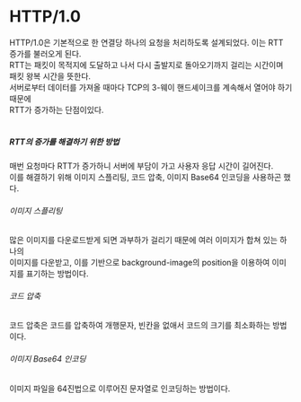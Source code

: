 # HTTP/1.0
HTTP/1.0은 기본적으로 한 연결당 하나의 요청을 처리하도록 설계되었다. 이는 RTT 증가를 불러오게 된다.<br/>
RTT는 패킷이 목적지에 도달하고 나서 다시 출발지로 돌아오기까지 걸리는 시간이며 패킷 왕복 시간을 뜻한다.<br/>
서버로부터 데이터를 가져올 때마다 TCP의 3-웨이 핸드셰이크를 계속해서 열어야 하기 때문에<br/>
RTT가 증가하는 단점이있다.<br/>
<br/>
##### RTT의 증가를 해결하기 위한 방법
매번 요청마다 RTT가 증가하니 서버에 부담이 가고 사용자 응답 시간이 길어진다.<br/>
이를 해결하기 위해 이미지 스플리팅, 코드 압축, 이미지 Base64 인코딩을 사용하곤 했다.<br/>
###### 이미지 스플리팅
많은 이미지를 다운로드받게 되면 과부하가 걸리기 때문에 여러 이미지가 합쳐 있는 하나의<br/>
이미지를 다운받고, 이를 기반으로 background-image의 position을 이용하여 이미지를 표기하는 방법이다.<br/>
###### 코드 압축
코드 압축은 코드를 압축하여 개행문자, 빈칸을 없애서 코드의 크기를 최소화하는 방법이다.<br/>
###### 이미지 Base64 인코딩
이미지 파일을 64진법으로 이루어진 문자열로 인코딩하는 방법이다.
